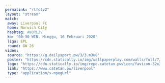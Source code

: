 ```yaml
---
permalink: "/lfctv2"
layout: "stream"
match:
 away: Liverpool FC
 home: Norwich City
 hashtag: #NORLIV
 ko: "00:30 WIB. Minggu, 16 Februari 2020"
 liga: EPL
 round: GW 26
video:
 source: "https://g.dailysport.pw/3/3.m3u8"
 poster: "https://cdn.statically.io/img/wallpaperplay.com/walls/full/7/1/1/324254.jpg?w=720&quality=60&format=webp"
 logo: "https://cdn.statically.io/img/repo.catetan.pw/icon/favicon-32x32.png"
 link: "https://www.catetan.pw/liverpool"
 type: "application/x-mpegUrl"
---
```

